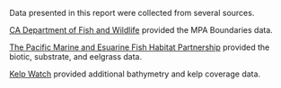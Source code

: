 Data presented in this report were collected from several sources. 

[CA Department of Fish and Wildlife](https://data.ca.gov/dataset/california-marine-protected-areas-ds582) provided the MPA Boundaries data. 

[The Pacific Marine and Esuarine Fish Habitat Partnership](https://www.pacificfishhabitat.org/data/) provided the biotic, substrate, and eelgrass data. 

[Kelp Watch](https://kelpwatch.org/map?zoom=4.19667&center=-125.13024%2C32.82854&startYear=1984&endYear=2024&timeFilter=all&currentStep=1984.2&kelpSource=landsat) provided additional bathymetry and kelp coverage data. 


